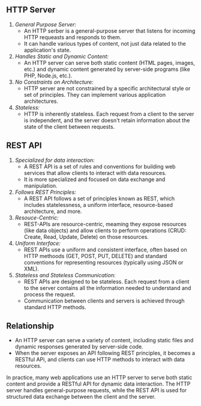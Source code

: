 ## HTTP Server
1. *General Purpose Server:*
    - An HTTP serber is a general-purpose server that listens for incoming HTTP requeasts
      and responds to them.
    - It can handle various types of content, not just data related to the application's state.
2. *Handles Static and Dynamic Content:*
    - An HTTP server can serve both static content (HTML pages, images, etc.) and dynamic
      content generated by server-side programs (like PHP, Node.js, etc.).
3. *No Constraints on Architecture:*
    - HTTP server are not constrained by a specific architectural style or set of principles. 
      They can implement various application architectures.
4. *Stateless:*
    - HTTP is inherently stateless. Each request from a client to the server is independent, 
      and the server doesn't retain information about the state of the client between requests.


## REST API
1. *Specialized for data interaction:*
    - A REST API is a set of rules and conventions for building web services that allow clients
      to interact with data resources.
    - It is more specialized and focused on data exchange and manipulation.
2. *Follows REST Principles:*
    - A REST API follows a set of principles known as REST, which includes statelessness, a
      uniform interface, resource-based architecture, and more.
3. *Resouce-Centric:*
    - REST-APIs are resource-centric, meaming they expose resources (like data objects) and 
      allow clients to perform operations (CRUD: Create, Read, Update, Delete) on those
      resources.
4. *Uniform Interface:*
    - REST APIs use a uniform and consistent interface, often based on HTTP methoods (GET, POST,
      PUT, DELETE) and standard conventions for representing resources (typically using JSON or
      XML).
5. *Stateless and Stateless Communication:*
    - REST APIs are designed to be stateless. Each request from a client to the server contains
      all the information needed to understand and process the request.
    - Communication between clients and servers is achieved through standard HTTP methods.


## Relationship
- An HTTP server can serve a variety of content, including static files and dynamic responses 
  generated by server-side code.
- When the server exposes an API following REST principles, it becomes a RESTful APi, and 
  clients can use HTTP methods to interact with data resources.

In practice, many web applications use an HTTP server to serve both static content and provide a
RESTful API for dynamic data interaction. The HTTP server handles general-purpose requests, while 
the REST API is used for structured data exchange between the client and the server.
